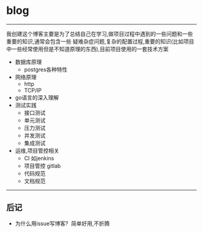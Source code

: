 # blog
---
我创建这个博客主要是为了总结自己在学习,做项目过程中遇到的一些问题和一些重要的知识,通常会包含一些 疑难杂症问题,复杂的配置过程,重要的知识(比如项目中一些经常使用但是不知道原理的东西),目前项目使用的一套技术方案

- 数据库原理
  - postgres各种特性
- 网络原理
  - http 
  - TCP/IP
- go语言的深入理解
- 测试实践
  - 接口测试
  - 单元测试
  - 压力测试
  - 并发测试
  - 集成测试
- 运维,项目管控相关
  - CI  如jenkins
  - 项目管控 gitlab
  - 代码规范
  - 文档规范


---
## 后记
- 为什么用issue写博客?  简单好用,不折腾
